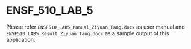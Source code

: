 # ENSF_510_LAB_5

Please refer `ENSF510_LAB5_Manual_Ziyuan_Tang.docx` as user manual and `ENSF510_LAB5_Result_Ziyuan_Tang.docx` as a sample output of this application.
